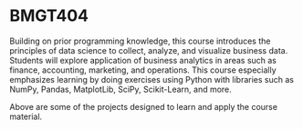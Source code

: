 # BMGT404
Building on prior programming knowledge, this course introduces the principles of data science to collect, analyze, and visualize business data. Students will explore application of business analytics in areas such as finance, accounting, marketing, and operations. This course especially emphasizes learning by doing exercises using Python with libraries such as NumPy, Pandas, MatplotLib, SciPy, Scikit-Learn, and more.

Above are some of the projects designed to learn and apply the course material.

